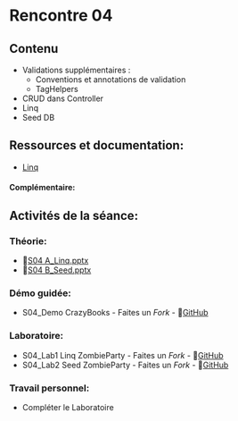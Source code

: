 # Rencontre 04

## Contenu
- Validations supplémentaires :
  - Conventions et annotations de validation 
  - TagHelpers 
- CRUD dans Controller
- Linq 
- Seed DB 

## Ressources et documentation: 
- [Linq](https://docs.microsoft.com/en-us/dotnet/csharp/programming-guide/concepts/linq/)

#### Complémentaire:


## Activités de la séance: 
### Théorie:  
- 🔗[S04 A_Linq.pptx](BRISE)
- 🔗[S04 B_Seed.pptx](BRISE)

### Démo guidée:
- S04_Demo CrazyBooks - Faites un *Fork* - 🔗[GitHub](BRISE)

### Laboratoire: 
- S04_Lab1 Linq ZombieParty - Faites un *Fork* - 🔗[GitHub](BRISE)
- S04_Lab2 Seed ZombieParty - Faites un *Fork* - 🔗[GitHub](BRISE)

### Travail personnel: 
- Compléter le Laboratoire
